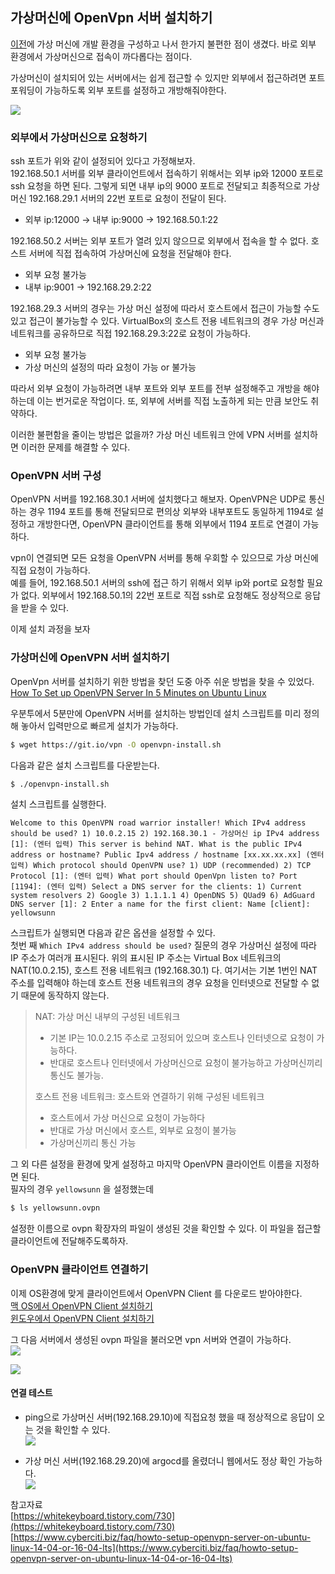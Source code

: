 ## 가상머신에 OpenVpn 서버 설치하기

[이전](https://github.com/kangsunku/Iac-k8sv1.26--forVM/blob/main/01_local_k8s_forVM.md)에 가상 머신에 개발 환경을 구성하고 나서 한가지 불편한 점이 생겼다. 바로 외부 환경에서 가상머신으로 접속이 까다롭다는 점이다.

가상머신이 설치되어 있는 서버에서는 쉽게 접근할 수 있지만 외부에서 접근하려면 포트포워딩이 가능하도록 외부 포트를 설정하고 개방해줘야한다.

![](https://velog.velcdn.com/images/yellowsunn/post/b251c1fb-4acb-4a41-9b52-a81a607565c2/image.png)

### 외부에서 가상머신으로 요청하기

ssh 포트가 위와 같이 설정되어 있다고 가정해보자.  
192.168.50.1 서버를 외부 클라이언트에서 접속하기 위해서는 외부 ip와 12000 포트로 ssh 요청을 하면 된다. 그렇게 되면 내부 ip의 9000 포트로 전달되고 최종적으로 가상머신 192.168.29.1 서버의 22번 포트로 요청이 전달이 된다.

-   외부 ip:12000 -> 내부 ip:9000 -> 192.168.50.1:22

192.168.50.2 서버는 외부 포트가 열려 있지 않으므로 외부에서 접속을 할 수 없다. 호스트 서버에 직접 접속하여 가상머신에 요청을 전달해야 한다.

-   외부 요청 불가능
-   내부 ip:9001 -> 192.168.29.2:22

192.168.29.3 서버의 경우는 가상 머신 설정에 따라서 호스트에서 접근이 가능할 수도 있고 접근이 불가능할 수 있다. VirtualBox의 호스트 전용 네트워크의 경우 가상 머신과 네트워크를 공유하므로 직접 192.168.29.3:22로 요청이 가능하다.

-   외부 요청 불가능
-   가상 머신의 설정의 따라 요청이 가능 or 불가능

따라서 외부 요청이 가능하려면 내부 포트와 외부 포트를 전부 설정해주고 개방을 해야하는데 이는 번거로운 작업이다. 또, 외부에 서버를 직접 노출하게 되는 만큼 보안도 취약하다.

이러한 불편함을 줄이는 방법은 없을까? 가상 머신 네트워크 안에 VPN 서버를 설치하면 이러한 문제를 해결할 수 있다.

### OpenVPN 서버 구성


OpenVPN 서버를 192.168.30.1 서버에 설치했다고 해보자. OpenVPN은 UDP로 통신하는 경우 1194 포트를 통해 전달되므로 편의상 외부와 내부포트도 동일하게 1194로 설정하고 개방한다면, OpenVPN 클라이언트를 통해 외부에서 1194 포트로 연결이 가능하다.

vpn이 연결되면 모든 요청을 OpenVPN 서버를 통해 우회할 수 있으므로 가상 머신에 직접 요청이 가능하다.  
예를 들어, 192.168.50.1 서버의 ssh에 접근 하기 위해서 외부 ip와 port로 요청할 필요가 없다. 외부에서 192.168.50.1의 22번 포트로 직접 ssh로 요청해도 정상적으로 응답을 받을 수 있다.

이제 설치 과정을 보자

### 가상머신에 OpenVPN 서버 설치하기

OpenVpn 서버를 설치하기 위한 방법을 찾던 도중 아주 쉬운 방법을 찾을 수 있었다.  
[How To Set up OpenVPN Server In 5 Minutes on Ubuntu Linux](https://www.cyberciti.biz/faq/howto-setup-openvpn-server-on-ubuntu-linux-14-04-or-16-04-lts/)

우분투에서 5분만에 OpenVPN 서버를 설치하는 방법인데 설치 스크립트를 미리 정의해 놓아서 입력만으로 빠르게 설치가 가능하다.

```bash
$ wget https://git.io/vpn -O openvpn-install.sh
```

다음과 같은 설치 스크립트를 다운받는다.

```bash
$ ./openvpn-install.sh
```

설치 스크립트를 실행한다.

```null
Welcome to this OpenVPN road warrior installer! Which IPv4 address should be used? 1) 10.0.2.15 2) 192.168.30.1 - 가상머신 ip IPv4 address [1]: (엔터 입력) This server is behind NAT. What is the public IPv4 address or hostname? Public Ipv4 address / hostname [xx.xx.xx.xx] (엔터 입력) Which protocol should OpenVPN use? 1) UDP (recommended) 2) TCP Protocol [1]: (엔터 입력) What port should OpenVpn listen to? Port [1194]: (엔터 입력) Select a DNS server for the clients: 1) Current system resolvers 2) Google 3) 1.1.1.1 4) OpenDNS 5) QUad9 6) AdGuard DNS server [1]: 2 Enter a name for the first client: Name [client]: yellowsunn
```

스크립트가 실행되면 다음과 같은 옵션을 설정할 수 있다.  
첫번 째 `Which IPv4 address should be used?` 질문의 경우 가상머신 설정에 따라 IP 주소가 여러개 표시된다. 위의 표시된 IP 주소는 Virtual Box 네트워크의 NAT(10.0.2.15), 호스트 전용 네트워크 (192.168.30.1) 다. 여기서는 기본 1번인 NAT 주소를 입력해야 하는데 호스트 전용 네트워크의 경우 요청을 인터넷으로 전달할 수 없기 때문에 동작하지 않는다.

> NAT: 가상 머신 내부의 구성된 네트워크
> 
> -   기본 IP는 10.0.2.15 주소로 고정되어 있으며 호스트나 인터넷으로 요청이 가능하다.
> -   반대로 호스트나 인터넷에서 가상머신으로 요청이 불가능하고 가상머신끼리 통신도 불가능.
> 
> 호스트 전용 네트워크: 호스트와 연결하기 위해 구성된 네트워크
> 
> -   호스트에서 가상 머신으로 요청이 가능하다
> -   반대로 가상 머신에서 호스트, 외부로 요청이 불가능
> -   가상머신끼리 통신 가능

그 외 다른 설정을 환경에 맞게 설정하고 마지막 OpenVPN 클라이언트 이름을 지정하면 된다.  
필자의 경우 `yellowsunn` 을 설정했는데

```bash
$ ls yellowsunn.ovpn
```

설정한 이름으로 ovpn 확장자의 파일이 생성된 것을 확인할 수 있다. 이 파일을 접근할 클라이언트에 전달해주도록하자.

### OpenVPN 클라이언트 연결하기

이제 OS환경에 맞게 클라이언트에서 OpenVPN Client 를 다운로드 받아야한다.  
[맥 OS에서 OpenVPN Client 설치하기](https://openvpn.net/client-connect-vpn-for-mac-os/)  
[윈도우에서 OpenVPN Client 설치하기](https://openvpn.net/client-connect-vpn-for-windows/)

그 다음 서버에서 생성된 ovpn 파일을 불러오면 vpn 서버와 연결이 가능하다.  
![](https://velog.velcdn.com/images/yellowsunn/post/6e131300-58be-43ea-8336-717150620a97/image.png)

![](https://velog.velcdn.com/images/yellowsunn/post/b521a7e0-7218-44b1-a0d4-2c11e2b97ba0/image.png)

#### 연결 테스트

-   ping으로 가상머신 서버(192.168.29.10)에 직접요청 했을 때 정상적으로 응답이 오는 것을 확인할 수 있다.  
    ![](https://velog.velcdn.com/images/yellowsunn/post/000c36ae-8947-4dd8-ba78-d6e315d73d97/image.png)

-   가상 머신 서버(192.168.29.20)에 argocd를 올렸더니 웹에서도 정상 확인 가능하다.  
    ![](https://velog.velcdn.com/images/yellowsunn/post/2d20a3e7-2397-434f-b31c-e808b9552425/image.png)

참고자료  
[https://whitekeyboard.tistory.com/730](https://whitekeyboard.tistory.com/730)  
[https://www.cyberciti.biz/faq/howto-setup-openvpn-server-on-ubuntu-linux-14-04-or-16-04-lts](https://www.cyberciti.biz/faq/howto-setup-openvpn-server-on-ubuntu-linux-14-04-or-16-04-lts)
